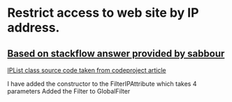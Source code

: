 # Restrict access to web site by IP address. 
## [Based on stackflow answer provided by sabbour ]( http://stackoverflow.com/questions/473687/restrict-access-to-a-specific-controller-by-ip-address-in-asp-net-mvc-beta?lq=1)
[ IPList class source code taken from codeproject article](http://www.codeproject.com/Articles/2553/IP-list-Check-an-IP-number-against-a-list-in-C)
 
 I have added the constructor to the FilterIPAttribute which takes 4 parameters
 Added the Filter to GlobalFilter
 
 
